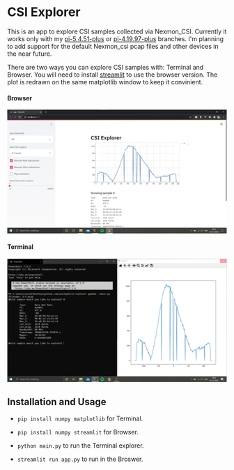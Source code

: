 # CSI Explorer

This is an app to explore CSI samples collected via Nexmon_CSI.
Currently it works only with my [pi-5.4.51-plus](https://github.com/zeroby0/nexmon_csi/tree/pi-5.4.51-plus) or [pi-4.19.97-plus](https://github.com/zeroby0/nexmon_csi/tree/pi-4.19.97-plus) branches.
I'm planning to add support for the default Nexmon_csi pcap files and other devices in the near future.

There are two ways you can explore CSI samples with: Terminal and Browser. You will need to install [streamlit](https://www.streamlit.io/) to use the browser version. The plot is redrawn on the same matplotlib window to keep it convinient.

#### Browser
![Broswer CSI explore](./gfx/browser.png)

#### Terminal
![Terminal CSI explore](./gfx/terminal.png)

## Installation and Usage
- `pip install numpy matplotlib` for Terminal.
- `pip install numpy streamlit` for Browser.

- `python main.py` to run the Terminal explorer.
- `streamlit run app.py` to run in the Broswer.

